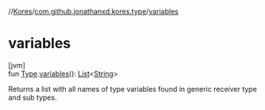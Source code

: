 //[Kores](../../index.md)/[com.github.jonathanxd.kores.type](index.md)/[variables](variables.md)

# variables

[jvm]\
fun [Type](https://docs.oracle.com/javase/8/docs/api/java/lang/reflect/Type.html).[variables](variables.md)(): [List](https://kotlinlang.org/api/latest/jvm/stdlib/kotlin.collections/-list/index.html)<[String](https://kotlinlang.org/api/latest/jvm/stdlib/kotlin/-string/index.html)>

Returns a list with all names of type variables found in generic receiver type and sub types.
